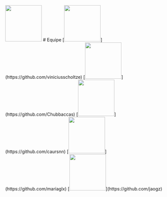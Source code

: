 <img src="https://github.com/marcobgh/AnimalGuard_V2/blob/main/imagens/Logo%20AnimalGuard.png?raw=true" width=115>
# Equipe
[<img src="https://avatars.githubusercontent.com/u/165439921?v=4" width=115>](https://github.com/viniciusscholtze) [<img src="https://avatars.githubusercontent.com/u/75136675?v=4" width=115>](https://github.com/Chubbaccas) [<img src="https://avatars.githubusercontent.com/u/115050869?v=4" width=115>](https://github.com/caursnn) [<img src="https://avatars.githubusercontent.com/u/125486974?v=4" width=115>](https://github.com/mariaglx) [<img src="https://avatars.githubusercontent.com/u/166075318?v=4" width=115>](https://github.com/jaogz) 
